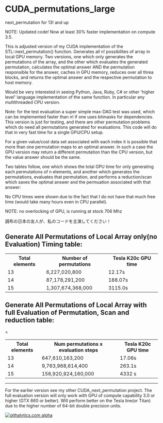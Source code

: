 CUDA_permutations_large
=======================

next_permutation for 13! and up

NOTE: Updated code! Now at least 30% faster implementation on compute 3.5.

This is adjusted version of my CUDA implementation of the STL::next_permutation() function. Generates all n! possibilites of array in local GPU memory.
Two versions, one which only generates the permutations of the array, and the other which evaluates the generated permutation, calculates the optimal answer AND the permutation responsible for the answer, caches in GPU memory, reduces over all threa blocks, and returns the optimal answer and the respective permutation to host memory.

Would be very interested in seeing Python, Java, Ruby, C# or other 'higher level' language implementation of the same function. In particular any multithreaded CPU version.

Note: for the test evaluation a super simple max-DAG test was used, which can be implemented faster than n! if one uses bitmasks for dependencies. This version is just for testing, and there are other permutation problems which do need all permutations generated for evaluations. This code will do that in very fast time for a single GPU/CPU setup.

For a given value/cost data set associated with each index it is possible that more than one permutation maps to an optimal answer. In such a case the GPU version may return a different permutation than the CPU version, but the value answer should be the same.

Two tables follow, one which shows the total GPU time for only generating each permutations of n elements, and another which generates the permutations, evaluates that permutation, and performs a reduction/scan which saves the optimal answer and the permuation associated with that answer:

No CPU times were shown due to the fact that I do not have that much free time (would take many hours even in CPU parallel).

NOTE: no overlocking of GPU, is running at stock 706 Mhz

調布の日本の友人が、私のコードを主演してください！

Generate All Permutations of Local Array only(no Evaluation) Timing table:
---
<table>
<tr>
    <th>Total elements</th><th>Number of permutations</th><th>Tesla K20c GPU time</th>
</tr>
    <tr>
    <td> 13</td><td> 6,227,020,800 </td><td> 12.17s </td>
  </tr
  <tr>
    <td> 14</td><td> 87,178,291,200 </td><td> 188.07s </td>
</tr>
<tr>
    <td> 15</td><td> 1,307,674,368,000 </td><td> 3115.0s </td>
</tr>
</table>
  
Generate All Permutations of Local Array with full Evaluation of Permutation, Scan and reduction table:
---

<table>
  <tr>
    <th>Total elements</th><th>Num permutations x evaluation steps</th><th>Tesla K20c GPU time</th><
  </tr>
  <tr>
    <td> 13</td><td> 647,610,163,200 </td><td> 17.06s </td>
  </tr
  <tr>
    <td> 14</td><td> 9,763,968,614,400 </td><td> 263.1s </td>
</tr>
 <tr>
    <td> 15</td><td> 156,920,924,160,000 </td><td> 4332 s </td>
</tr>
 </table>
 
 ___

 

 
 For the earlier version see my other CUDA_next_permutation project. The full evaluation version will only work with GPU of compute capability 3.0 or higher (GTX 660 or better). Will perform better on the Tesla line(or Titan) due to the higher number of 64-bit double precision units.
 
 <script>
  (function(i,s,o,g,r,a,m){i['GoogleAnalyticsObject']=r;i[r]=i[r]||function(){
  (i[r].q=i[r].q||[]).push(arguments)},i[r].l=1*new Date();a=s.createElement(o),
  m=s.getElementsByTagName(o)[0];a.async=1;a.src=g;m.parentNode.insertBefore(a,m)
  })(window,document,'script','//www.google-analytics.com/analytics.js','ga');

  ga('create', 'UA-43459430-1', 'github.com');
  ga('send', 'pageview');

</script>
[![githalytics.com alpha](https://cruel-carlota.pagodabox.com/b2a3438cc40be860aca12c8966a10aa6 "githalytics.com")](http://githalytics.com/OlegKonings/CUDA_permutations_large)

